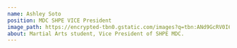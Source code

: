 ```yaml
---
name: Ashley Soto
position: MDC SHPE VICE President
image_path: https://encrypted-tbn0.gstatic.com/images?q=tbn:ANd9GcRV0I6VDKQ3vmT9y2QFvx7UZ4aTK_HZUbbHyIvmr_sgoa3sIBB6cg
about: Martial Arts student, Vice President of SHPE MDC.
---
```


